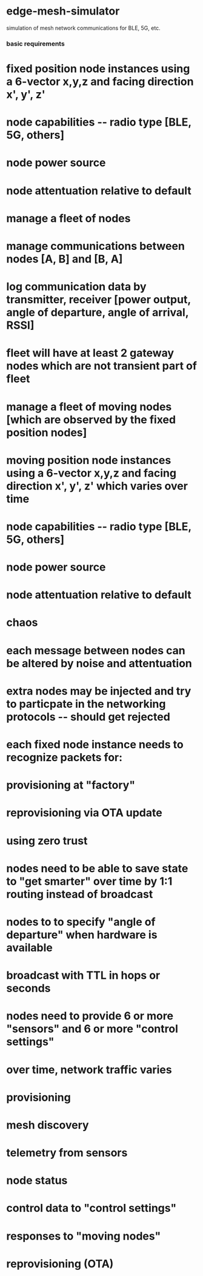 # edge-mesh-simulator
simulation of mesh network communications for BLE, 5G, etc.

### basic requirements

# fixed position node instances using a 6-vector x,y,z and facing direction x', y', z'
# node capabilities -- radio type [BLE, 5G, others]
# node power source
# node attentuation relative to default

# manage a fleet of nodes
# manage communications between nodes [A, B] and [B, A]
# log communication data by transmitter, receiver [power output, angle of departure, angle of arrival, RSSI]
# fleet will have at least 2 gateway nodes which are not transient part of fleet

# manage a fleet of moving nodes [which are observed by the fixed position nodes]
# moving position node instances using a 6-vector x,y,z and facing direction x', y', z' which varies over time
# node capabilities -- radio type [BLE, 5G, others]
# node power source
# node attentuation relative to default

# chaos
# each message between nodes can be altered by noise and attentuation
# extra nodes may be injected and try to particpate in the networking protocols -- should get rejected

# each fixed node instance needs to recognize packets for:
# provisioning at "factory"
# reprovisioning via OTA update
# using zero trust

# nodes need to be able to save state to "get smarter" over time by 1:1 routing instead of broadcast
# nodes to to specify "angle of departure" when hardware is available
# broadcast with TTL in hops or seconds
# nodes need to provide 6 or more "sensors" and 6 or more "control settings"
#

# over time, network traffic varies
# provisioning
# mesh discovery
# telemetry from sensors
# node status
# control data to "control settings"
# responses to "moving nodes"
# reprovisioning (OTA)


